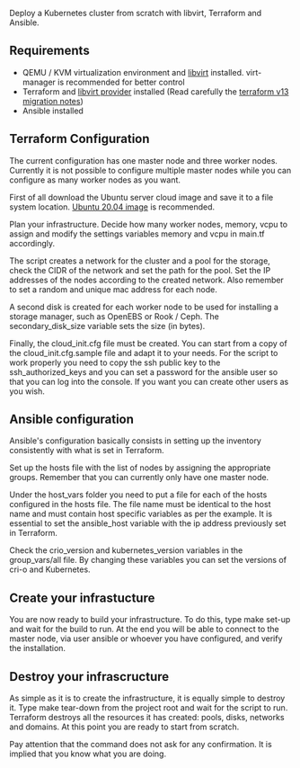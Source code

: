 Deploy a Kubernetes cluster from scratch with libvirt, Terraform and Ansible.

## Requirements
* QEMU / KVM virtualization environment and [libvirt](https://libvirt.org/) installed. virt-manager is recommended for better control
* Terraform and [libvirt provider](https://github.com/dmacvicar/terraform-provider-libvirt) installed (Read carefully the [terraform v13 migration notes](https://github.com/dmacvicar/terraform-provider-libvirt/blob/master/docs/migration-13.md))
* Ansible installed

## Terraform Configuration
The current configuration has one master node and three worker nodes. Currently it is not possible to configure multiple master nodes while you can configure as many worker nodes as you want.

First of all download the Ubuntu server cloud image and save it to a file system location. [Ubuntu 20.04 image](https://cloud-images.ubuntu.com/focal/current/focal-server-cloudimg-amd64.img) is recommended.

Plan your infrastructure. Decide how many worker nodes, memory, vcpu to assign and modify the settings variables memory and vcpu in main.tf accordingly.

The script creates a network for the cluster and a pool for the storage, check the CIDR of the network and set the path for the pool. Set the IP addresses of the nodes according to the created network. Also remember to set a random and unique mac address for each node.

A second disk is created for each worker node to be used for installing a storage manager, such as OpenEBS or Rook / Ceph. The secondary_disk_size variable sets the size (in bytes).

Finally, the cloud_init.cfg file must be created. You can start from a copy of the cloud_init.cfg.sample file and adapt it to your needs. For the script to work properly you need to copy the ssh public key to the ssh_authorized_keys and you can set a password for the ansible user so that you can log into the console. If you want you can create other users as you wish.

## Ansible configuration

Ansible's configuration basically consists in setting up the inventory consistently with what is set in Terraform.

Set up the hosts file with the list of nodes by assigning the appropriate groups. Remember that you can currently only have one master node.

Under the host_vars folder you need to put a file for each of the hosts configured in the hosts file. The file name must be identical to the host name and must contain host specific variables as per the example. It is essential to set the ansible_host variable with the ip address previously set in Terraform.

Check the crio_version and kubernetes_version variables in the group_vars/all file. By changing these variables you can set the versions of cri-o and Kubernetes.

## Create your infrastucture
You are now ready to build your infrastructure. To do this, type make set-up and wait for the build to run. At the end you will be able to connect to the master node, via user ansible or whoever you have configured, and verify the installation.

## Destroy your infrascructure
As simple as it is to create the infrastructure, it is equally simple to destroy it. Type make tear-down from the project root and wait for the script to run.
Terraform destroys all the resources it has created: pools, disks, networks and domains. At this point you are ready to start from scratch.

Pay attention that the command does not ask for any confirmation. It is implied that you know what you are doing.

